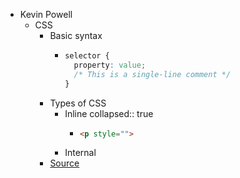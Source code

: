 - Kevin Powell
	- CSS
		- Basic syntax
			- ```css
			  selector {
			    property: value;
			    /* This is a single-line comment */
			  }
			  ```
		- Types of CSS
			- Inline
			  collapsed:: true
				- ```html
				  <p style="">
				  ```
			- Internal
		- [Source](https://scrimba.com/html-css-crash-course-c02l/~08)